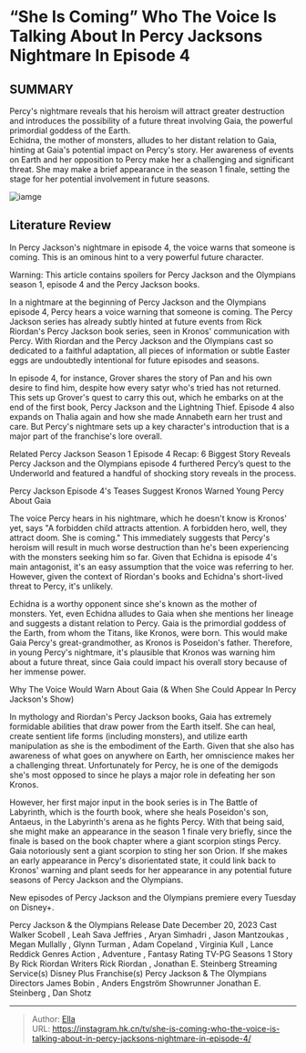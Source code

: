 # “She Is Coming” Who The Voice Is Talking About In Percy Jacksons Nightmare In Episode 4


## SUMMARY 



Percy&#39;s nightmare reveals that his heroism will attract greater destruction and introduces the possibility of a future threat involving Gaia, the powerful primordial goddess of the Earth.   
Echidna, the mother of monsters, alludes to her distant relation to Gaia, hinting at Gaia&#39;s potential impact on Percy&#39;s story.   Her awareness of events on Earth and her opposition to Percy make her a challenging and significant threat. 
She may make a brief appearance in the season 1 finale, setting the stage for her potential involvement in future seasons.  

![iamge](https://static1.srcdn.com/wordpress/wp-content/uploads/2024/01/percy-in-percy-jackson-and-the-olympians-season-1-episode-4.jpg)

## Literature Review
In Percy Jackson&#39;s nightmare in episode 4, the voice warns that someone is coming. This is an ominous hint to a very powerful future character.




Warning: This article contains spoilers for Percy Jackson and the Olympians season 1, episode 4 and the Percy Jackson books.




In a nightmare at the beginning of Percy Jackson and the Olympians episode 4, Percy hears a voice warning that someone is coming. The Percy Jackson series has already subtly hinted at future events from Rick Riordan&#39;s Percy Jackson book series, seen in Kronos&#39; communication with Percy. With Riordan and the Percy Jackson and the Olympians cast so dedicated to a faithful adaptation, all pieces of information or subtle Easter eggs are undoubtedly intentional for future episodes and seasons.

In episode 4, for instance, Grover shares the story of Pan and his own desire to find him, despite how every satyr who&#39;s tried has not returned. This sets up Grover&#39;s quest to carry this out, which he embarks on at the end of the first book, Percy Jackson and the Lightning Thief. Episode 4 also expands on Thalia again and how she made Annabeth earn her trust and care. But Percy&#39;s nightmare sets up a key character&#39;s introduction that is a major part of the franchise&#39;s lore overall.



Related   Percy Jackson Season 1 Episode 4 Recap: 6 Biggest Story Reveals   Percy Jackson and the Olympians episode 4 furthered Percy’s quest to the Underworld and featured a handful of shocking story reveals in the process.    


 Percy Jackson Episode 4&#39;s Teases Suggest Kronos Warned Young Percy About Gaia 
          

The voice Percy hears in his nightmare, which he doesn&#39;t know is Kronos&#39; yet, says &#34;A forbidden child attracts attention. A forbidden hero, well, they attract doom. She is coming.&#34; This immediately suggests that Percy&#39;s heroism will result in much worse destruction than he&#39;s been experiencing with the monsters seeking him so far. Given that Echidna is episode 4&#39;s main antagonist, it&#39;s an easy assumption that the voice was referring to her. However, given the context of Riordan&#39;s books and Echidna&#39;s short-lived threat to Percy, it&#39;s unlikely.




Echidna is a worthy opponent since she&#39;s known as the mother of monsters. Yet, even Echidna alludes to Gaia when she mentions her lineage and suggests a distant relation to Percy. Gaia is the primordial goddess of the Earth, from whom the Titans, like Kronos, were born. This would make Gaia Percy&#39;s great-grandmother, as Kronos is Poseidon&#39;s father. Therefore, in young Percy&#39;s nightmare, it&#39;s plausible that Kronos was warning him about a future threat, since Gaia could impact his overall story because of her immense power.



 Why The Voice Would Warn About Gaia (&amp; When She Could Appear In Percy Jackson&#39;s Show) 
          

In mythology and Riordan&#39;s Percy Jackson books, Gaia has extremely formidable abilities that draw power from the Earth itself. She can heal, create sentient life forms (including monsters), and utilize earth manipulation as she is the embodiment of the Earth. Given that she also has awareness of what goes on anywhere on Earth, her omniscience makes her a challenging threat. Unfortunately for Percy, he is one of the demigods she&#39;s most opposed to since he plays a major role in defeating her son Kronos.




However, her first major input in the book series is in The Battle of Labyrinth, which is the fourth book, where she heals Poseidon&#39;s son, Antaeus, in the Labyrinth&#39;s arena as he fights Percy. With that being said, she might make an appearance in the season 1 finale very briefly, since the finale is based on the book chapter where a giant scorpion stings Percy. Gaia notoriously sent a giant scorpion to sting her son Orion. If she makes an early appearance in Percy&#39;s disorientated state, it could link back to Kronos&#39; warning and plant seeds for her appearance in any potential future seasons of Percy Jackson and the Olympians.



New episodes of Percy Jackson and the Olympians premiere every Tuesday on Disney&#43;.




Percy Jackson &amp; the Olympians   Release Date   December 20, 2023    Cast   Walker Scobell , Leah Sava Jeffries , Aryan Simhadri , Jason Mantzoukas , Megan Mullally , Glynn Turman , Adam Copeland , Virginia Kull , Lance Reddick    Genres   Action , Adventure , Fantasy    Rating   TV-PG    Seasons   1    Story By   Rick Riordan    Writers   Rick Riordan , Jonathan E. Steinberg    Streaming Service(s)   Disney Plus    Franchise(s)   Percy Jackson &amp; The Olympians    Directors   James Bobin , Anders Engström    Showrunner   Jonathan E. Steinberg , Dan Shotz       





---

> Author: [Ella](https://instagram.hk.cn/)  
> URL: https://instagram.hk.cn/tv/she-is-coming-who-the-voice-is-talking-about-in-percy-jacksons-nightmare-in-episode-4/  

